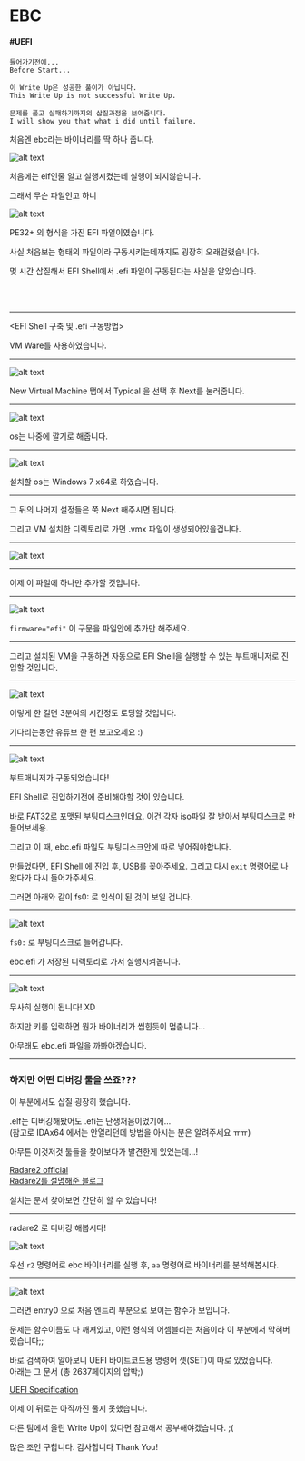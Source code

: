 # EBC
#### #UEFI  
```
들어가기전에...
Before Start...

이 Write Up은 성공한 풀이가 아닙니다.
This Write Up is not successful Write Up.

문제를 풀고 실패하기까지의 삽질과정을 보여줍니다.
I will show you that what i did until failure.
```
처음엔 ebc라는 바이너리를 딱 하나 줍니다.

![alt text](../../images/ebc1.PNG "Logo Title Text 1")


처음에는 elf인줄 알고 실행시켰는데 실행이 되지않습니다.

그래서 무슨 파일인고 하니

![alt text](../../images/ebc2.PNG)

PE32+ 의 형식을 가진 EFI 파일이였습니다.

사실 처음보는 형태의 파일이라 구동시키는데까지도 굉장히 오래걸렸습니다.  

몇 시간 삽질해서 EFI Shell에서 .efi 파일이 구동된다는 사실을 알았습니다.
<dl>
    <br /><br />
</dl>

***

<EFI Shell 구축 및 .efi 구동방법>

VM Ware를 사용하였습니다.

***

![alt text](../../images/ebc3.PNG "Logo Title Text 1")
  
New Virtual Machine 탭에서 Typical 을 선택 후 Next를 눌러줍니다.

***

![alt text](../../images/ebc4.PNG "Logo Title Text 1")

os는 나중에 깔기로 해줍니다.

***
![alt text](../../images/ebc5.PNG "Logo Title Text 1")

설치할 os는 Windows 7 x64로 하였습니다.

***
그 뒤의 나머지 설정들은 쭉 Next 해주시면 됩니다.

그리고 VM 설치한 디렉토리로 가면 .vmx 파일이 생성되어있을겁니다.

***

![alt text](../../images/ebc7.PNG "Logo Title Text 1")

***

이제 이 파일에 하나만 추가할 것입니다.

***

![alt text](../../images/ebc8.PNG "Logo Title Text 1")

` firmware="efi" ` 이 구문을 파일안에 추가만 해주세요.

***

그리고 설치된 VM을 구동하면 자동으로 EFI Shell을 실행할 수 있는 부트매니저로 진입할 것입니다.

***

![alt text](../../images/ebc9.PNG "Logo Title Text 1")

이렇게 한 길면 3분여의 시간정도 로딩할 것입니다.

기다리는동안 유튜브 한 편 보고오세요 :)

***
![alt text](../../images/ebc10.PNG "Logo Title Text 1")

부트매니저가 구동되었습니다! 

EFI Shell로 진입하기전에 준비해야할 것이 있습니다.

바로 FAT32로 포맷된 부팅디스크인데요. 이건 각자 iso파일 잘 받아서 부팅디스크로 만들어보세용.

그리고 이 때, ebc.efi 파일도 부팅디스크안에 따로 넣어줘야합니다.

만들었다면, EFI Shell 에 진입 후, USB를 꽂아주세요.
그리고 다시 `exit` 명령어로 나왔다가 다시 들어가주세요.

그러면 아래와 같이 fs0: 로 인식이 된 것이 보일 겁니다.

***

![alt text](../../images/ebc11.PNG "Logo Title Text 1")

`fs0:` 로 부팅디스크로 들어갑니다.

ebc.efi 가 저장된 디렉토리로 가서 실행시켜봅니다.

***
![alt text](../../images/ebc12.PNG "Logo Title Text 1")

무사히 실행이 됩니다! XD

하지만 키를 입력하면 뭔가 바이너리가 씹힌듯이 멈춥니다...

아무래도 ebc.efi 파일을 까봐야겠습니다.

***
### 하지만 어떤 디버깅 툴을 쓰죠???

이 부분에서도 삽질 굉장히 했습니다. 

.elf는 디버깅해봤어도 .efi는 난생처음이었기에...  
(참고로 IDAx64 에서는 안열리던데 방법을 아시는 분은 알려주세요 ㅠㅠ)

아무튼 이것저것 툴들을 찾아보다가 발견한게 있었는데...!

[Radare2 official ](https://rada.re/r/)  
[Radare2를 설명해준 블로그](https://cpuu.postype.com/post/838572)

설치는 문서 찾아보면 간단히 할 수 있습니다!

***
radare2 로 디버깅 해봅시다!

![alt text](../../images/ebc13.PNG "Logo Title Text 1")

우선 `r2` 명령어로 ebc 바이너리를 실행 후,
`aa` 명령어로 바이너리를 분석해봅시다.

***
![alt text](../../images/ebc14.PNG "Logo Title Text 1")

그러면 entry0 으로 처음 엔트리 부분으로 보이는 함수가 보입니다.

문제는 함수이름도 다 깨져있고, 이런 형식의 어셈블리는 처음이라 이 부분에서 막혀버렸습니다;;

바로 검색하여 알아보니 UEFI 바이트코드용 명령어 셋(SET)이 따로 있었습니다.  
아래는 그 문서 (총 2637페이지의 압박;)

[UEFI Specification](https://uefi.org/sites/default/files/resources/UEFI%202_5.pdf)

이제 이 뒤로는 아직까진 풀지 못했습니다.

다른 팀에서 올린 Write Up이 있다면 참고해서 공부해야겠습니다. ;(

많은 조언 구합니다. 감사합니다 Thank You!